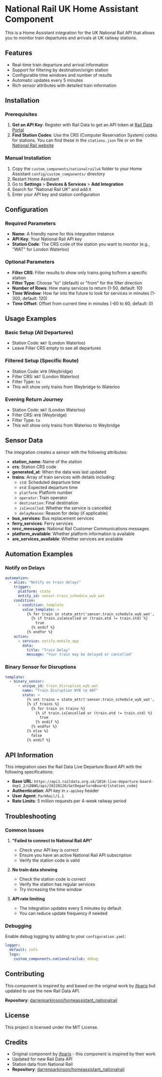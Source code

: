 # National Rail UK Home Assistant Component

This is a Home Assistant integration for the UK National Rail API that allows you to monitor train departures and arrivals at UK railway stations.

## Features

- Real-time train departure and arrival information
- Support for filtering by destination/origin station
- Configurable time windows and number of results
- Automatic updates every 5 minutes
- Rich sensor attributes with detailed train information

## Installation

### Prerequisites

1. **Get an API Key**: Register with Rail Data to get an API token at [Rail Data Portal](https://raildata.org.uk/)
2. **Find Station Codes**: Use the CRS (Computer Reservation System) codes for stations. You can find these in the `stations.json` file or on the [National Rail website](https://www.nationalrail.co.uk/stations/)

### Manual Installation

1. Copy the `custom_components/nationalrailuk` folder to your Home Assistant `config/custom_components/` directory
2. Restart Home Assistant
3. Go to **Settings** > **Devices & Services** > **Add Integration**
4. Search for "National Rail UK" and add it
5. Enter your API key and station configuration

## Configuration

### Required Parameters

- **Name**: A friendly name for this integration instance
- **API Key**: Your National Rail API key
- **Station Code**: The CRS code of the station you want to monitor (e.g., "WAT" for London Waterloo)

### Optional Parameters

- **Filter CRS**: Filter results to show only trains going to/from a specific station
- **Filter Type**: Choose "to" (default) or "from" for the filter direction
- **Number of Rows**: How many services to return (1-50, default: 10)
- **Time Window**: How far into the future to look for services in minutes (1-300, default: 120)
- **Time Offset**: Offset from current time in minutes (-60 to 60, default: 0)

## Usage Examples

### Basic Setup (All Departures)
- Station Code: `WAT` (London Waterloo)
- Leave Filter CRS empty to see all departures

### Filtered Setup (Specific Route)
- Station Code: `WYB` (Weybridge)
- Filter CRS: `WAT` (London Waterloo)
- Filter Type: `to`
- This will show only trains from Weybridge to Waterloo

### Evening Return Journey
- Station Code: `WAT` (London Waterloo)
- Filter CRS: `WYB` (Weybridge)
- Filter Type: `to`
- This will show only trains from Waterloo to Weybridge

## Sensor Data

The integration creates a sensor with the following attributes:

- **station_name**: Name of the station
- **crs**: Station CRS code
- **generated_at**: When the data was last updated
- **trains**: Array of train services with details including:
  - `std`: Scheduled departure time
  - `etd`: Expected departure time
  - `platform`: Platform number
  - `operator`: Train operator
  - `destination`: Final destination
  - `isCancelled`: Whether the service is cancelled
  - `delayReason`: Reason for delay (if applicable)
- **bus_services**: Bus replacement services
- **ferry_services**: Ferry services
- **nrcc_messages**: National Rail Customer Communications messages
- **platform_available**: Whether platform information is available
- **are_services_available**: Whether services are available

## Automation Examples

### Notify on Delays
```yaml
automation:
  - alias: "Notify on train delays"
    trigger:
      platform: state
      entity_id: sensor.train_schedule_wyb_wat
    condition:
      - condition: template
        value_template: >
          {% for train in state_attr('sensor.train_schedule_wyb_wat', 'trains') %}
            {% if train.isCancelled or (train.etd != train.std) %}
              true
            {% endif %}
          {% endfor %}
    action:
      - service: notify.mobile_app
        data:
          title: "Train Delay"
          message: "Your train may be delayed or cancelled"
```

### Binary Sensor for Disruptions
```yaml
template:
  - binary_sensor:
      - unique_id: train_disruption_wyb_wat
        name: "Train Disruption WYB to WAT"
        state: >
          {% set trains = state_attr('sensor.train_schedule_wyb_wat', 'trains') %}
          {% if trains %}
            {% for train in trains %}
              {% if train.isCancelled or (train.etd != train.std) %}
                true
              {% endif %}
            {% endfor %}
          {% else %}
            false
          {% endif %}
```

## API Information

This integration uses the Rail Data Live Departure Board API with the following specifications:

- **Base URL**: `https://api1.raildata.org.uk/1010-live-departure-board-dep1_2/LDBWS/api/20220120/GetDepartureBoard/{station_code}`
- **Authentication**: API key in `x-apikey` header
- **User Agent**: `ParkRail/1.1`
- **Rate Limits**: 5 million requests per 4-week railway period

## Troubleshooting

### Common Issues

1. **"Failed to connect to National Rail API"**
   - Check your API key is correct
   - Ensure you have an active National Rail API subscription
   - Verify the station code is valid

2. **No train data showing**
   - Check the station code is correct
   - Verify the station has regular services
   - Try increasing the time window

3. **API rate limiting**
   - The integration updates every 5 minutes by default
   - You can reduce update frequency if needed

### Debugging

Enable debug logging by adding to your `configuration.yaml`:

```yaml
logger:
  default: info
  logs:
    custom_components.nationalrailuk: debug
```

## Contributing

This component is inspired by and based on the original work by [jfparis](https://github.com/jfparis/homeassistant_nationalrail/) but updated to use the new Rail Data API.

**Repository**: [darrenparkinson/homeassistant_nationalrail](https://github.com/darrenparkinson/homeassistant_nationalrail)

## License

This project is licensed under the MIT License.

## Credits

- Original component by [jfparis](https://github.com/jfparis/homeassistant_nationalrail/) - this component is inspired by their work
- Updated for new Rail Data API
- Station data from National Rail
- **Repository**: [darrenparkinson/homeassistant_nationalrail](https://github.com/darrenparkinson/homeassistant_nationalrail) 
